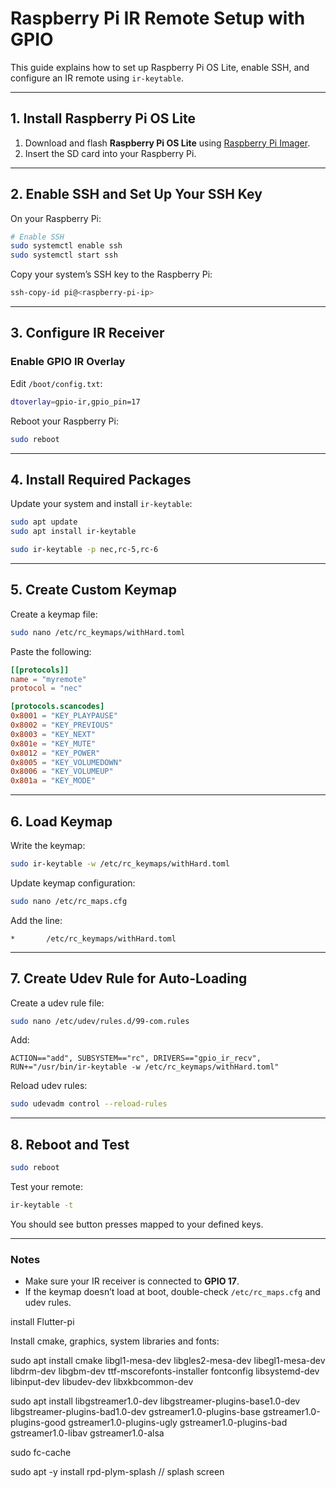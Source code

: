 # Raspberry Pi IR Remote Setup with GPIO

This guide explains how to set up Raspberry Pi OS Lite, enable SSH, and configure an IR remote using `ir-keytable`.

---

## 1. Install Raspberry Pi OS Lite

1. Download and flash **Raspberry Pi OS Lite** using [Raspberry Pi Imager](https://www.raspberrypi.com/software/).
2. Insert the SD card into your Raspberry Pi.

---

## 2. Enable SSH and Set Up Your SSH Key

On your Raspberry Pi:

```bash
# Enable SSH
sudo systemctl enable ssh
sudo systemctl start ssh
```

Copy your system’s SSH key to the Raspberry Pi:

```bash
ssh-copy-id pi@<raspberry-pi-ip>
```

---

## 3. Configure IR Receiver

### Enable GPIO IR Overlay

Edit `/boot/config.txt`:

```bash
dtoverlay=gpio-ir,gpio_pin=17
```

Reboot your Raspberry Pi:

```bash
sudo reboot
```

---

## 4. Install Required Packages

Update your system and install `ir-keytable`:

```bash
sudo apt update
sudo apt install ir-keytable

sudo ir-keytable -p nec,rc-5,rc-6
```

---

## 5. Create Custom Keymap

Create a keymap file:

```bash
sudo nano /etc/rc_keymaps/withHard.toml
```

Paste the following:

```toml
[[protocols]]
name = "myremote"
protocol = "nec"

[protocols.scancodes]
0x8001 = "KEY_PLAYPAUSE"
0x8002 = "KEY_PREVIOUS"
0x8003 = "KEY_NEXT"
0x801e = "KEY_MUTE"
0x8012 = "KEY_POWER"
0x8005 = "KEY_VOLUMEDOWN"
0x8006 = "KEY_VOLUMEUP"
0x801a = "KEY_MODE"
```

---

## 6. Load Keymap

Write the keymap:

```bash
sudo ir-keytable -w /etc/rc_keymaps/withHard.toml
```

Update keymap configuration:

```bash
sudo nano /etc/rc_maps.cfg
```

Add the line:

```
*       /etc/rc_keymaps/withHard.toml
```

---

## 7. Create Udev Rule for Auto-Loading

Create a udev rule file:

```bash
sudo nano /etc/udev/rules.d/99-com.rules
```

Add:

```
ACTION=="add", SUBSYSTEM=="rc", DRIVERS=="gpio_ir_recv", RUN+="/usr/bin/ir-keytable -w /etc/rc_keymaps/withHard.toml"
```

Reload udev rules:

```bash
sudo udevadm control --reload-rules
```

---

## 8. Reboot and Test

```bash
sudo reboot
```

Test your remote:

```bash
ir-keytable -t
```

You should see button presses mapped to your defined keys.

---

### Notes

- Make sure your IR receiver is connected to **GPIO 17**.
- If the keymap doesn’t load at boot, double-check `/etc/rc_maps.cfg` and udev rules.

install Flutter-pi

Install cmake, graphics, system libraries and fonts:

sudo apt install cmake libgl1-mesa-dev libgles2-mesa-dev libegl1-mesa-dev libdrm-dev libgbm-dev ttf-mscorefonts-installer fontconfig libsystemd-dev libinput-dev libudev-dev libxkbcommon-dev

sudo apt install libgstreamer1.0-dev libgstreamer-plugins-base1.0-dev libgstreamer-plugins-bad1.0-dev gstreamer1.0-plugins-base gstreamer1.0-plugins-good gstreamer1.0-plugins-ugly gstreamer1.0-plugins-bad gstreamer1.0-libav gstreamer1.0-alsa

sudo fc-cache

sudo apt -y install rpd-plym-splash // splash screen
